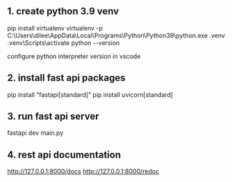 ## 1. create python 3.9 venv
   pip install virtualenv
   virtualenv -p C:\Users\dilee\AppData\Local\Programs\Python\Python39\python.exe .venv
   .venv\Scripts\activate
   python --version
   
   configure  python interpreter version in vscode


## 2. install fast api packages 
   pip install "fastapi[standard]"
   pip install uvicorn[standard]

## 3. run fast api server
   fastapi dev main.py
   


## 4. rest api documentation
   http://127.0.0.1:8000/docs
   http://127.0.0.1:8000/redoc
